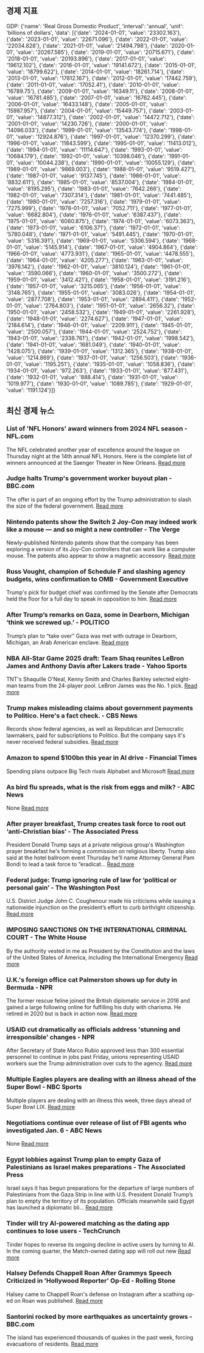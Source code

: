## 경제 지표

<!-- ECONOMIC-DATA-START -->
GDP: {'name': 'Real Gross Domestic Product', 'interval': 'annual', 'unit': 'billions of dollars', 'data': [{'date': '2024-01-01', 'value': '23302.163'}, {'date': '2023-01-01', 'value': '22671.096'}, {'date': '2022-01-01', 'value': '22034.828'}, {'date': '2021-01-01', 'value': '21494.798'}, {'date': '2020-01-01', 'value': '20267.585'}, {'date': '2019-01-01', 'value': '20715.671'}, {'date': '2018-01-01', 'value': '20193.896'}, {'date': '2017-01-01', 'value': '19612.102'}, {'date': '2016-01-01', 'value': '19141.672'}, {'date': '2015-01-01', 'value': '18799.622'}, {'date': '2014-01-01', 'value': '18261.714'}, {'date': '2013-01-01', 'value': '17812.167'}, {'date': '2012-01-01', 'value': '17442.759'}, {'date': '2011-01-01', 'value': '17052.41'}, {'date': '2010-01-01', 'value': '16789.75'}, {'date': '2009-01-01', 'value': '16349.11'}, {'date': '2008-01-01', 'value': '16781.485'}, {'date': '2007-01-01', 'value': '16762.445'}, {'date': '2006-01-01', 'value': '16433.148'}, {'date': '2005-01-01', 'value': '15987.957'}, {'date': '2004-01-01', 'value': '15449.757'}, {'date': '2003-01-01', 'value': '14877.312'}, {'date': '2002-01-01', 'value': '14472.712'}, {'date': '2001-01-01', 'value': '14230.726'}, {'date': '2000-01-01', 'value': '14096.033'}, {'date': '1999-01-01', 'value': '13543.774'}, {'date': '1998-01-01', 'value': '12924.876'}, {'date': '1997-01-01', 'value': '12370.299'}, {'date': '1996-01-01', 'value': '11843.599'}, {'date': '1995-01-01', 'value': '11413.012'}, {'date': '1994-01-01', 'value': '11114.647'}, {'date': '1993-01-01', 'value': '10684.179'}, {'date': '1992-01-01', 'value': '10398.046'}, {'date': '1991-01-01', 'value': '10044.238'}, {'date': '1990-01-01', 'value': '10055.129'}, {'date': '1989-01-01', 'value': '9869.003'}, {'date': '1988-01-01', 'value': '9519.427'}, {'date': '1987-01-01', 'value': '9137.745'}, {'date': '1986-01-01', 'value': '8832.611'}, {'date': '1985-01-01', 'value': '8537.004'}, {'date': '1984-01-01', 'value': '8195.295'}, {'date': '1983-01-01', 'value': '7642.266'}, {'date': '1982-01-01', 'value': '7307.314'}, {'date': '1981-01-01', 'value': '7441.485'}, {'date': '1980-01-01', 'value': '7257.316'}, {'date': '1979-01-01', 'value': '7275.999'}, {'date': '1978-01-01', 'value': '7052.711'}, {'date': '1977-01-01', 'value': '6682.804'}, {'date': '1976-01-01', 'value': '6387.437'}, {'date': '1975-01-01', 'value': '6060.875'}, {'date': '1974-01-01', 'value': '6073.363'}, {'date': '1973-01-01', 'value': '6106.371'}, {'date': '1972-01-01', 'value': '5780.048'}, {'date': '1971-01-01', 'value': '5491.445'}, {'date': '1970-01-01', 'value': '5316.391'}, {'date': '1969-01-01', 'value': '5306.594'}, {'date': '1968-01-01', 'value': '5145.914'}, {'date': '1967-01-01', 'value': '4904.864'}, {'date': '1966-01-01', 'value': '4773.931'}, {'date': '1965-01-01', 'value': '4478.555'}, {'date': '1964-01-01', 'value': '4205.277'}, {'date': '1963-01-01', 'value': '3976.142'}, {'date': '1962-01-01', 'value': '3810.124'}, {'date': '1961-01-01', 'value': '3590.066'}, {'date': '1960-01-01', 'value': '3500.272'}, {'date': '1959-01-01', 'value': '3412.421'}, {'date': '1958-01-01', 'value': '3191.216'}, {'date': '1957-01-01', 'value': '3215.065'}, {'date': '1956-01-01', 'value': '3148.765'}, {'date': '1955-01-01', 'value': '3083.026'}, {'date': '1954-01-01', 'value': '2877.708'}, {'date': '1953-01-01', 'value': '2894.411'}, {'date': '1952-01-01', 'value': '2764.803'}, {'date': '1951-01-01', 'value': '2656.32'}, {'date': '1950-01-01', 'value': '2458.532'}, {'date': '1949-01-01', 'value': '2261.928'}, {'date': '1948-01-01', 'value': '2274.627'}, {'date': '1947-01-01', 'value': '2184.614'}, {'date': '1946-01-01', 'value': '2209.911'}, {'date': '1945-01-01', 'value': '2500.057'}, {'date': '1944-01-01', 'value': '2524.752'}, {'date': '1943-01-01', 'value': '2338.761'}, {'date': '1942-01-01', 'value': '1998.542'}, {'date': '1941-01-01', 'value': '1681.049'}, {'date': '1940-01-01', 'value': '1428.075'}, {'date': '1939-01-01', 'value': '1312.365'}, {'date': '1938-01-01', 'value': '1214.869'}, {'date': '1937-01-01', 'value': '1256.503'}, {'date': '1936-01-01', 'value': '1195.251'}, {'date': '1935-01-01', 'value': '1058.836'}, {'date': '1934-01-01', 'value': '972.263'}, {'date': '1933-01-01', 'value': '877.431'}, {'date': '1932-01-01', 'value': '888.414'}, {'date': '1931-01-01', 'value': '1019.977'}, {'date': '1930-01-01', 'value': '1089.785'}, {'date': '1929-01-01', 'value': '1191.124'}]}
<!-- ECONOMIC-DATA-END -->
## 최신 경제 뉴스

<!-- NEWS-START -->
### List of 'NFL Honors' award winners from 2024 NFL season - NFL.com
The NFL celebrated another year of excellence around the league on Thursday night at the 14th annual NFL Honors. Here is the complete list of winners announced at the Saenger Theater in New Orleans.
[Read more](https://www.nfl.com/news/list-of-nfl-honors-award-winners-from-2024-nfl-season)

### Judge halts Trump's government worker buyout plan - BBC.com
The offer is part of an ongoing effort by the Trump administration to slash the size of the federal government.
[Read more](https://www.bbc.com/news/articles/cx2q1g3evzqo)

### Nintendo patents show the Switch 2 Joy-Con may indeed work like a mouse — and so might a new controller - The Verge
Newly-published Nintendo patents show that the company has been exploring a version of its Joy-Con controllers that can work like a computer mouse. The patents also appear to show a magnetic accessory.
[Read more](https://www.theverge.com/news/608018/nintendo-switch-2-patents-joy-con-pro-controller-mouse-magnets)

### Russ Vought, champion of Schedule F and slashing agency budgets, wins confirmation to OMB - Government Executive
Trump's pick for budget chief was confirmed by the Senate after Democrats held the floor for a full day to speak in opposition to him.
[Read more](https://www.govexec.com/management/2025/02/russ-vought-champion-schedule-f-and-slashing-agency-budgets-wins-confirmation-omb/402823/)

### After Trump’s remarks on Gaza, some in Dearborn, Michigan ‘think we screwed up.’ - POLITICO
Trump’s plan to “take over” Gaza was met with outrage in Dearborn, Michigan, an Arab American enclave.
[Read more](https://www.politico.com/news/2025/02/06/trump-arab-americans-dearborn-michigan-00203018)

### NBA All-Star Game 2025 draft: Team Shaq reunites LeBron James and Anthony Davis after Lakers trade - Yahoo Sports
TNT's Shaquille O'Neal, Kenny Smith and Charles Barkley selected eight-man teams from the 24-player pool. LeBron James was the No. 1 pick.
[Read more](https://sports.yahoo.com/nba-all-star-game-2025-draft-team-shaq-reunites-lebron-james-and-anthony-davis-after-lakers-trade-000422275.html)

### Trump makes misleading claims about government payments to Politico. Here's a fact check. - CBS News
Records show federal agencies, as well as Republican and Democratic lawmakers, paid for subscriptions to Politico. But the company says it's never received federal subsidies.
[Read more](https://www.cbsnews.com/news/trump-politico-payments-fact-check/)

### Amazon to spend $100bn this year in AI drive - Financial Times
Spending plans outpace Big Tech rivals Alphabet and Microsoft
[Read more](https://www.ft.com/content/e5536a67-ed2d-4dfd-94a7-e9a518f4a73c)

### As bird flu spreads, what is the risk from eggs and milk? - ABC News
None
[Read more](https://abcnews.go.com/Health/bird-flu-spreads-risk-eggs-milk/story?id\\u003d118544360)

### After prayer breakfast, Trump creates task force to root out ‘anti-Christian bias’ - The Associated Press
President Donald Trump says at a private religious group's Washington prayer breakfast he's forming a commission on religious liberty. Trump also said at the hotel ballroom event Thursday he'll name Attorney General Pam Bondi to lead a task force to “eradicat…
[Read more](https://apnews.com/article/trump-national-prayer-breakfast-30ff6f55a2e3c7b8643a15e7b158537d)

### Federal judge: Trump ignoring rule of law for ‘political or personal gain’ - The Washington Post
U.S. District Judge John C. Coughenour made his criticisms while issuing a nationwide injunction on the president’s effort to curb birthright citizenship.
[Read more](https://www.washingtonpost.com/immigration/2025/02/06/trump-birthright-citizenship/)

### IMPOSING SANCTIONS ON THE INTERNATIONAL CRIMINAL COURT - The White House
By the authority vested in me as President by the Constitution and the laws of the United States of America, including the International Emergency
[Read more](https://www.whitehouse.gov/presidential-actions/2025/02/imposing-sanctions-on-the-international-criminal-court/)

### U.K.'s foreign office cat Palmerston shows up for duty in Bermuda - NPR
The former rescue feline joined the British diplomatic service in 2016 and gained a large following online for fulfilling his duty with charisma. He retired in 2020 but is back in action now.
[Read more](https://www.npr.org/2025/02/06/nx-s1-5288876/uk-foreign-office-cat-palmerston-bermuda)

### USAID cut dramatically as officials address 'stunning and irresponsible' changes - NPR
After Secretary of State Marco Rubio approved less than 300 essential personnel to continue in jobs past Friday, unions representing USAID workers sue the Trump administration over cuts to the agency.
[Read more](https://www.npr.org/2025/02/06/g-s1-46885/usaid-cuts-state-department-trump-rubio)

### Multiple Eagles players are dealing with an illness ahead of the Super Bowl - NBC Sports
Multiple players are dealing with an illness this week, three days ahead of Super Bowl LIX.
[Read more](https://www.nbcsports.com/nfl/profootballtalk/rumor-mill/news/multiple-eagles-players-are-dealing-with-an-illness-ahead-of-the-super-bowl)

### Negotiations continue over release of list of FBI agents who investigated Jan. 6 - ABC News
None
[Read more](https://abcnews.go.com/US/judge-blocking-fbi-assembling-list-agents-investigated-jan/story?id\\u003d118530525)

### Egypt lobbies against Trump plan to empty Gaza of Palestinians as Israel makes preparations - The Associated Press
Israel says it has begun preparations for the departure of large numbers of Palestinians from the Gaza Strip in line with U.S. President Donald Trump’s plan to empty the territory of its population. Officials meanwhile said Egypt has launched a diplomatic bli…
[Read more](https://apnews.com/article/israel-palestinians-hamas-war-egypt-trump-displacement-bc1c43f80655190824a5de4eb1d310cc)

### Tinder will try AI-powered matching as the dating app continues to lose users - TechCrunch
Tinder hopes to reverse its ongoing decline in active users by turning to AI. In the coming quarter, the Match-owned dating app will roll out new
[Read more](https://techcrunch.com/2025/02/06/tinder-will-try-ai-powered-matching-as-the-dating-app-continues-to-lose-users/)

### Halsey Defends Chappell Roan After Grammys Speech Criticized in 'Hollywood Reporter' Op-Ed - Rolling Stone
Halsey came to Chappell Roan's defense on Instagram after a scathing op-ed on Roan was published.
[Read more](http://www.rollingstone.com/music/music-news/halsey-defends-chappell-roan-grammys-speech-hollywood-reporter-op-ed-1235259071/)

### Santorini rocked by more earthquakes as uncertainty grows - BBC.com
The island has experienced thousands of quakes in the past week, forcing evacuations of residents.
[Read more](https://www.bbc.com/news/articles/cr46pnyq0p5o)

<!-- NEWS-END -->
